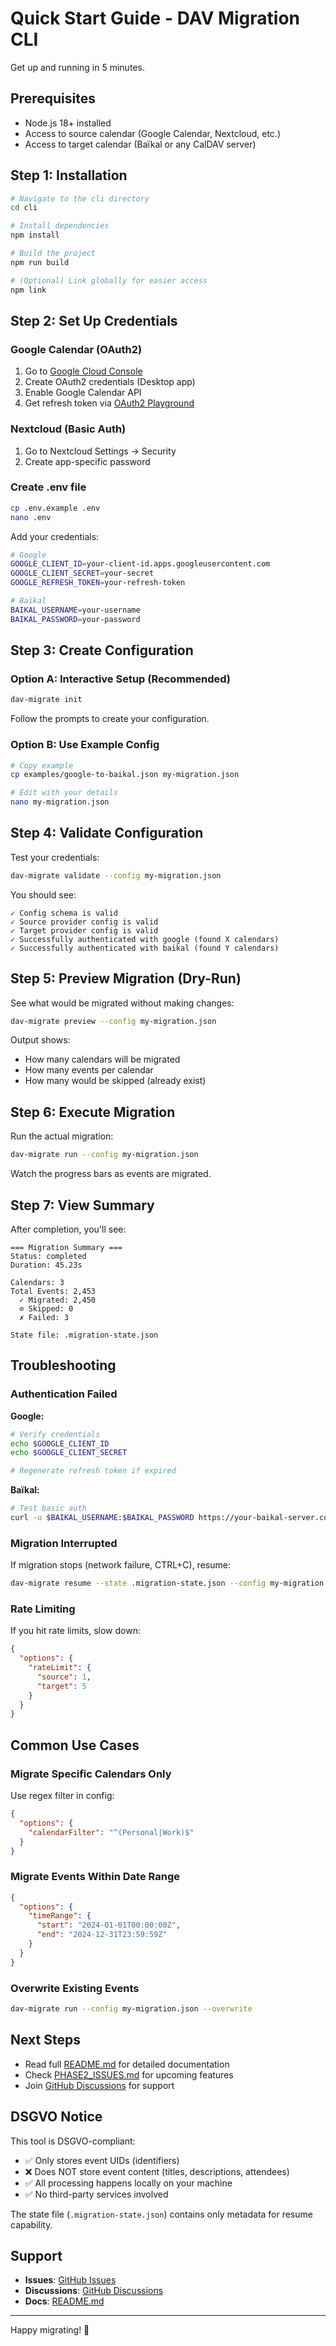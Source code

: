 # Quick Start Guide - DAV Migration CLI

Get up and running in 5 minutes.

## Prerequisites

- Node.js 18+ installed
- Access to source calendar (Google Calendar, Nextcloud, etc.)
- Access to target calendar (Baïkal or any CalDAV server)

## Step 1: Installation

```bash
# Navigate to the cli directory
cd cli

# Install dependencies
npm install

# Build the project
npm run build

# (Optional) Link globally for easier access
npm link
```

## Step 2: Set Up Credentials

### Google Calendar (OAuth2)

1. Go to [Google Cloud Console](https://console.cloud.google.com/apis/credentials)
2. Create OAuth2 credentials (Desktop app)
3. Enable Google Calendar API
4. Get refresh token via [OAuth2 Playground](https://developers.google.com/oauthplayground/)

### Nextcloud (Basic Auth)

1. Go to Nextcloud Settings → Security
2. Create app-specific password

### Create .env file

```bash
cp .env.example .env
nano .env
```

Add your credentials:
```bash
# Google
GOOGLE_CLIENT_ID=your-client-id.apps.googleusercontent.com
GOOGLE_CLIENT_SECRET=your-secret
GOOGLE_REFRESH_TOKEN=your-refresh-token

# Baïkal
BAIKAL_USERNAME=your-username
BAIKAL_PASSWORD=your-password
```

## Step 3: Create Configuration

### Option A: Interactive Setup (Recommended)

```bash
dav-migrate init
```

Follow the prompts to create your configuration.

### Option B: Use Example Config

```bash
# Copy example
cp examples/google-to-baikal.json my-migration.json

# Edit with your details
nano my-migration.json
```

## Step 4: Validate Configuration

Test your credentials:

```bash
dav-migrate validate --config my-migration.json
```

You should see:
```
✓ Config schema is valid
✓ Source provider config is valid
✓ Target provider config is valid
✓ Successfully authenticated with google (found X calendars)
✓ Successfully authenticated with baikal (found Y calendars)
```

## Step 5: Preview Migration (Dry-Run)

See what would be migrated without making changes:

```bash
dav-migrate preview --config my-migration.json
```

Output shows:
- How many calendars will be migrated
- How many events per calendar
- How many would be skipped (already exist)

## Step 6: Execute Migration

Run the actual migration:

```bash
dav-migrate run --config my-migration.json
```

Watch the progress bars as events are migrated.

## Step 7: View Summary

After completion, you'll see:
```
=== Migration Summary ===
Status: completed
Duration: 45.23s

Calendars: 3
Total Events: 2,453
  ✓ Migrated: 2,450
  ⊘ Skipped: 0
  ✗ Failed: 3

State file: .migration-state.json
```

## Troubleshooting

### Authentication Failed

**Google:**
```bash
# Verify credentials
echo $GOOGLE_CLIENT_ID
echo $GOOGLE_CLIENT_SECRET

# Regenerate refresh token if expired
```

**Baïkal:**
```bash
# Test basic auth
curl -u $BAIKAL_USERNAME:$BAIKAL_PASSWORD https://your-baikal-server.com
```

### Migration Interrupted

If migration stops (network failure, CTRL+C), resume:

```bash
dav-migrate resume --state .migration-state.json --config my-migration.json
```

### Rate Limiting

If you hit rate limits, slow down:

```json
{
  "options": {
    "rateLimit": {
      "source": 1,
      "target": 5
    }
  }
}
```

## Common Use Cases

### Migrate Specific Calendars Only

Use regex filter in config:

```json
{
  "options": {
    "calendarFilter": "^(Personal|Work)$"
  }
}
```

### Migrate Events Within Date Range

```json
{
  "options": {
    "timeRange": {
      "start": "2024-01-01T00:00:00Z",
      "end": "2024-12-31T23:59:59Z"
    }
  }
}
```

### Overwrite Existing Events

```bash
dav-migrate run --config my-migration.json --overwrite
```

## Next Steps

- Read full [README.md](README.md) for detailed documentation
- Check [PHASE2_ISSUES.md](PHASE2_ISSUES.md) for upcoming features
- Join [GitHub Discussions](https://github.com/natelindev/tsdav/discussions) for support

## DSGVO Notice

This tool is DSGVO-compliant:
- ✅ Only stores event UIDs (identifiers)
- ❌ Does NOT store event content (titles, descriptions, attendees)
- ✅ All processing happens locally on your machine
- ✅ No third-party services involved

The state file (`.migration-state.json`) contains only metadata for resume capability.

## Support

- **Issues**: [GitHub Issues](https://github.com/natelindev/tsdav/issues)
- **Discussions**: [GitHub Discussions](https://github.com/natelindev/tsdav/discussions)
- **Docs**: [README.md](README.md)

---

Happy migrating! 🚀
